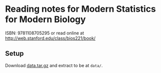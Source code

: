 # Reading notes for Modern Statistics for Modern Biology
ISBN: 9781108705295 or read online at <http://web.stanford.edu/class/bios221/book/>

## Setup
Download [data.tar.gz] and extract to be at `data/`.

[data.tar.gz]: http://bios221.stanford.edu/data.tar.gz
